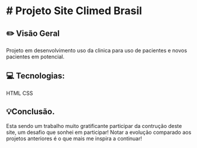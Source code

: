 
<h1># Projeto Site Climed Brasil</h1>



<h2>✏️ Visão Geral</h2>

Projeto em desenvolvimento uso da clinica para uso de pacientes e novos pacientes em potencial.

<h2>💻 Tecnologias:</h2>
HTML CSS
<h2>💡Conclusão.</h2>
Esta sendo um trabalho muito gratificante participar da contrução deste site, um desafio que sonhei em participar!
Notar a evolução comparado aos projetos anteriores é o que mais me inspira a continuar!
